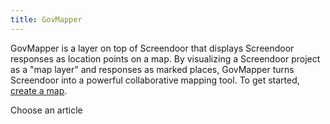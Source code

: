 ```yaml
---
title: GovMapper
---
```


GovMapper is a layer on top of Screendoor that displays Screendoor responses as location points on a map. By visualizing a Screendoor project as a "map layer" and responses as marked places, GovMapper turns Screendoor into a powerful collaborative mapping tool. To get started, [create a map](maps/creating_a_map.html).

<p class='choose_article'>
  <i class='fa fa-hand-o-left'></i>
  <span>Choose an article</span>
</p>
